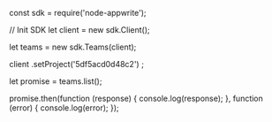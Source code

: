 const sdk = require('node-appwrite');

// Init SDK
let client = new sdk.Client();

let teams = new sdk.Teams(client);

client
    .setProject('5df5acd0d48c2')
;

let promise = teams.list();

promise.then(function (response) {
    console.log(response);
}, function (error) {
    console.log(error);
});